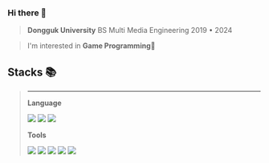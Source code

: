 ### Hi there 👋
> **Dongguk University**
> BS Multi Media Engineering
> 2019 • 2024

>I'm interested in **Game Programming**👾
> 

## Stacks 📚
>---
>**Language**
>
><img src="https://img.shields.io/badge/cplusplus-E9568E?style=plastic-square&logo=cplusplus&logoColor=white"/>  <img src="https://img.shields.io/badge/Python-7B68EE?style=plastic-square&logo=Python&logoColor=white"/> <img src="https://img.shields.io/badge/Java-FFDF6F?style=plastic-square&logo=Java&logoColor=white"/> 
>
>
>**Tools**
>
><img src="https://img.shields.io/badge/Unreal Engine-000000?style=plastic-square&logo=Unreal Engine&logoColor=white"/> <img src="https://img.shields.io/badge/Unity-527FFF?style=plastic-square&logo=Unity&logoColor=white"/> <img src="https://img.shields.io/badge/Figma-A100FF?style=plastic-square&logo=Figma&logoColor=white"/> <img src="https://img.shields.io/badge/Android Studio-3DDC84?style=plastic-square&logo=Android Studio&logoColor=white"/> <img src="https://img.shields.io/badge/opencv-F96702?style=plastic-square&logo=opencv&logoColor=white"/>
<!--
**ddozakim/ddozakim** is a ✨ _special_ ✨ repository because its `README.md` (this file) appears on your GitHub profile.

Here are some ideas to get you started:

- 🔭 I’m currently working on ...
- 🌱 I’m currently learning ...
- 👯 I’m looking to collaborate on ...
- 🤔 I’m looking for help with ...
- 💬 Ask me about ...
- 📫 How to reach me: ...
- 😄 Pronouns: ...
- ⚡ Fun fact: ...
-->

